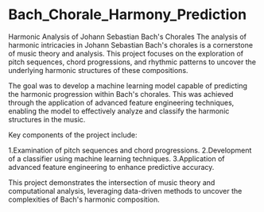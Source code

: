 # Bach_Chorale_Harmony_Prediction
Harmonic Analysis of Johann Sebastian Bach's Chorales
The analysis of harmonic intricacies in Johann Sebastian Bach's chorales is a cornerstone of music theory and analysis. This project focuses on the exploration of pitch sequences, chord progressions, and rhythmic patterns to uncover the underlying harmonic structures of these compositions.

The goal was to develop a machine learning model capable of predicting the harmonic progression within Bach's chorales. This was achieved through the application of advanced feature engineering techniques, enabling the model to effectively analyze and classify the harmonic structures in the music.

Key components of the project include:

1.Examination of pitch sequences and chord progressions.
2.Development of a classifier using machine learning techniques.
3.Application of advanced feature engineering to enhance predictive accuracy.

This project demonstrates the intersection of music theory and computational analysis, leveraging data-driven methods to uncover the complexities of Bach's harmonic composition.

